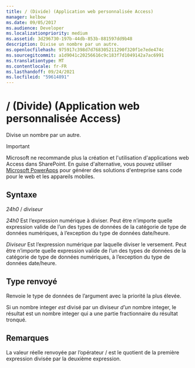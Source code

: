 ```yaml
---
title: / (Divide) (Application web personnalisée Access)
manager: kelbow
ms.date: 09/05/2017
ms.audience: Developer
ms.localizationpriority: medium
ms.assetid: 3d296730-197b-44db-853b-881597dd9b48
description: Divise un nombre par un autre.
ms.openlocfilehash: 975917c398d7d768305211290f320f1e7ede474c
ms.sourcegitcommit: a1d9041c20256616c9c183f7d1049142a7ac6991
ms.translationtype: MT
ms.contentlocale: fr-FR
ms.lasthandoff: 09/24/2021
ms.locfileid: "59614891"
---
```

# <a name="-divide-access-custom-web-app"></a>/ (Divide) (Application web personnalisée Access)

Divise un nombre par un autre.
  
> [!IMPORTANT]
> Microsoft ne recommande plus la création et l'utilisation d'applications web Access dans SharePoint. En guise d'alternative, vous pouvez utiliser [Microsoft PowerApps](https://powerapps.microsoft.com/en-us/) pour générer des solutions d'entreprise sans code pour le web et les appareils mobiles. 
  
## <a name="syntax"></a>Syntaxe

 *24h0*   /   *diviseur* 
  
 *24h0*  Est l’expression numérique à diviser. Peut être n’importe quelle expression valide de l’un des types de données de la catégorie de type de données numériques, à l’exception du type de données date/heure. 
  
 *Diviseur*  Est l’expression numérique par laquelle diviser le versement. Peut être n’importe quelle expression valide de l’un des types de données de la catégorie de type de données numériques, à l’exception du type de données date/heure. 
  
## <a name="return-type"></a>Type renvoyé

Renvoie le type de données de l’argument avec la priorité la plus élevée. 
  
Si un nombre integer  *est*  divisé par un diviseur  *d’un*  nombre integer, le résultat est un nombre integer qui a une partie fractionnaire du résultat tronqué. 
  
## <a name="remarks"></a>Remarques

La valeur réelle renvoyée par l’opérateur / est le quotient de la première expression divisée par la deuxième expression.
  

